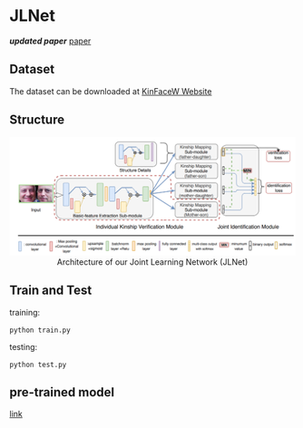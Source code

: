 # JLNet

<!-- ***JLNet*** [arXiv](https://arxiv.org/pdf/2004.06382.pdf) -->
***updated paper*** [paper](./imgs/paper.pdf)

## Dataset
The dataset can be downloaded at [KinFaceW Website](https://www.kinfacew.com/download.html)


## Structure
<center>
 <img src='./imgs/structure.png' >
 <figcaption> Architecture of our Joint Learning Network (JLNet)  </figcaption>
</center>

## Train and Test

training:

```
python train.py
```

testing:

```
python test.py
```

## pre-trained model
[link](https://drive.google.com/drive/folders/1CzqX67Z1F0yWJuO4zgpT7s_70P4mVbKE?usp=sharing)
